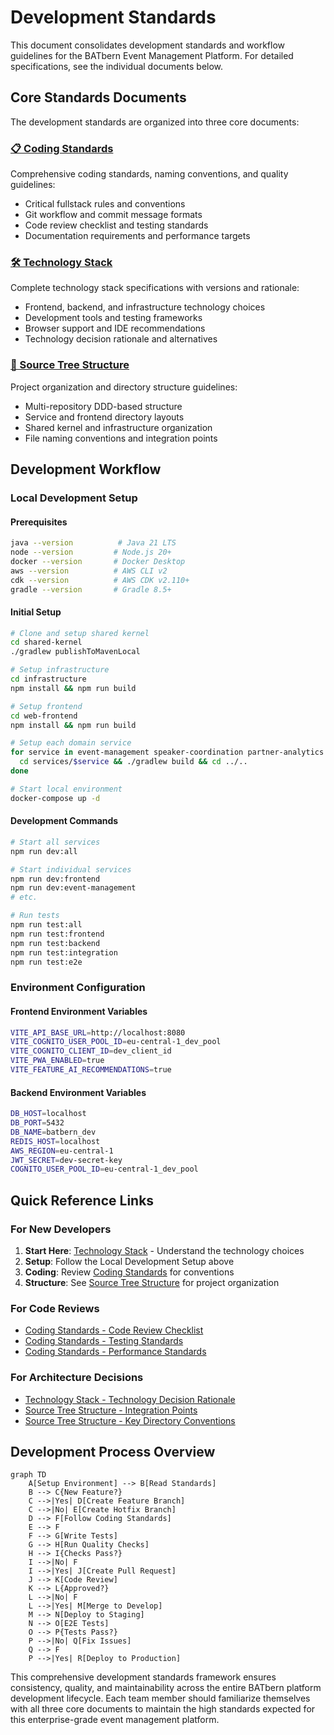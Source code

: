 # Development Standards

This document consolidates development standards and workflow guidelines for the BATbern Event Management Platform. For detailed specifications, see the individual documents below.

## Core Standards Documents

The development standards are organized into three core documents:

### [📋 Coding Standards](./coding-standards.md)
Comprehensive coding standards, naming conventions, and quality guidelines:
- Critical fullstack rules and conventions
- Git workflow and commit message formats
- Code review checklist and testing standards
- Documentation requirements and performance targets

### [🛠️ Technology Stack](./tech-stack.md)
Complete technology stack specifications with versions and rationale:
- Frontend, backend, and infrastructure technology choices
- Development tools and testing frameworks
- Browser support and IDE recommendations
- Technology decision rationale and alternatives

### [📁 Source Tree Structure](./source-tree.md)
Project organization and directory structure guidelines:
- Multi-repository DDD-based structure
- Service and frontend directory layouts
- Shared kernel and infrastructure organization
- File naming conventions and integration points

## Development Workflow

### Local Development Setup

#### Prerequisites
```bash
java --version          # Java 21 LTS
node --version         # Node.js 20+
docker --version       # Docker Desktop
aws --version          # AWS CLI v2
cdk --version          # AWS CDK v2.110+
gradle --version       # Gradle 8.5+
```

#### Initial Setup
```bash
# Clone and setup shared kernel
cd shared-kernel
./gradlew publishToMavenLocal

# Setup infrastructure
cd infrastructure
npm install && npm run build

# Setup frontend
cd web-frontend
npm install && npm run build

# Setup each domain service
for service in event-management speaker-coordination partner-analytics attendee-experience company-management; do
  cd services/$service && ./gradlew build && cd ../..
done

# Start local environment
docker-compose up -d
```

#### Development Commands
```bash
# Start all services
npm run dev:all

# Start individual services
npm run dev:frontend
npm run dev:event-management
# etc.

# Run tests
npm run test:all
npm run test:frontend
npm run test:backend
npm run test:integration
npm run test:e2e
```

### Environment Configuration

#### Frontend Environment Variables
```bash
VITE_API_BASE_URL=http://localhost:8080
VITE_COGNITO_USER_POOL_ID=eu-central-1_dev_pool
VITE_COGNITO_CLIENT_ID=dev_client_id
VITE_PWA_ENABLED=true
VITE_FEATURE_AI_RECOMMENDATIONS=true
```

#### Backend Environment Variables
```bash
DB_HOST=localhost
DB_PORT=5432
DB_NAME=batbern_dev
REDIS_HOST=localhost
AWS_REGION=eu-central-1
JWT_SECRET=dev-secret-key
COGNITO_USER_POOL_ID=eu-central-1_dev_pool
```

## Quick Reference Links

### For New Developers
1. **Start Here**: [Technology Stack](./tech-stack.md) - Understand the technology choices
2. **Setup**: Follow the Local Development Setup above
3. **Coding**: Review [Coding Standards](./coding-standards.md) for conventions
4. **Structure**: See [Source Tree Structure](./source-tree.md) for project organization

### For Code Reviews
- [Coding Standards - Code Review Checklist](./coding-standards.md#code-review-checklist)
- [Coding Standards - Testing Standards](./coding-standards.md#testing-standards)
- [Coding Standards - Performance Standards](./coding-standards.md#performance-standards)

### For Architecture Decisions
- [Technology Stack - Technology Decision Rationale](./tech-stack.md#technology-decision-rationale)
- [Source Tree Structure - Integration Points](./source-tree.md#integration-points)
- [Source Tree Structure - Key Directory Conventions](./source-tree.md#key-directory-conventions)

## Development Process Overview

```mermaid
graph TD
    A[Setup Environment] --> B[Read Standards]
    B --> C{New Feature?}
    C -->|Yes| D[Create Feature Branch]
    C -->|No| E[Create Hotfix Branch]
    D --> F[Follow Coding Standards]
    E --> F
    F --> G[Write Tests]
    G --> H[Run Quality Checks]
    H --> I{Checks Pass?}
    I -->|No| F
    I -->|Yes| J[Create Pull Request]
    J --> K[Code Review]
    K --> L{Approved?}
    L -->|No| F
    L -->|Yes| M[Merge to Develop]
    M --> N[Deploy to Staging]
    N --> O[E2E Tests]
    O --> P{Tests Pass?}
    P -->|No| Q[Fix Issues]
    Q --> F
    P -->|Yes| R[Deploy to Production]
```

This comprehensive development standards framework ensures consistency, quality, and maintainability across the entire BATbern platform development lifecycle. Each team member should familiarize themselves with all three core documents to maintain the high standards expected for this enterprise-grade event management platform.